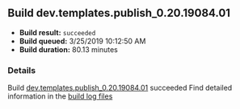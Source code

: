## Build dev.templates.publish_0.20.19084.01
- **Build result:** `succeeded`
- **Build queued:** 3/25/2019 10:12:50 AM
- **Build duration:** 80.13 minutes
### Details
Build [dev.templates.publish_0.20.19084.01](https://winappstudio.visualstudio.com/web/build.aspx?pcguid=a4ef43be-68ce-4195-a619-079b4d9834c2&builduri=vstfs%3a%2f%2f%2fBuild%2fBuild%2f27359) succeeded
Find detailed information in the [build log files](https://uwpctdiags.blob.core.windows.net/buildlogs/dev.templates.publish_0.20.19084.01_logs.zip)
